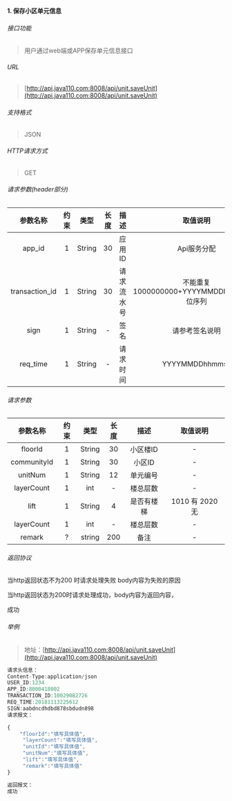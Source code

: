 

**1\. 保存小区单元信息**
###### 接口功能
> 用户通过web端或APP保存单元信息接口

###### URL
> [http://api.java110.com:8008/api/unit.saveUnit](http://api.java110.com:8008/api/unit.saveUnit)

###### 支持格式
> JSON

###### HTTP请求方式
> GET

###### 请求参数(header部分)
|参数名称|约束|类型|长度|描述|取值说明|
| :-: | :-: | :-: | :-: | :-: | :-:|
|app_id|1|String|30|应用ID|Api服务分配                      |
|transaction_id|1|String|30|请求流水号|不能重复 1000000000+YYYYMMDDhhmmss+6位序列 |
|sign|1|String|-|签名|请参考签名说明|
|req_time|1|String|-|请求时间|YYYYMMDDhhmmss|

###### 请求参数
|参数名称|约束|类型|长度|描述|取值说明|
| :-: | :-: | :-: | :-: | :-: | :-: |
|floorId|1|String|30|小区楼ID|-|
|communityId|1|String|30|小区ID|-|
|unitNum|1|String|12|单元编号|-|
|layerCount|1|int|-|楼总层数|-|
|lift|1|String|4|是否有楼梯|1010 有 2020 无|
|layerCount|1|int|-|楼总层数|-|
|remark|?|string|200|备注|-|

###### 返回协议

当http返回状态不为200 时请求处理失败 body内容为失败的原因

当http返回状态为200时请求处理成功，body内容为返回内容，

成功


###### 举例
> 地址：[http://api.java110.com:8008/api/unit.saveUnit](http://api.java110.com:8008/api/unit.saveUnit)

``` javascript
请求头信息：
Content-Type:application/json
USER_ID:1234
APP_ID:8000418002
TRANSACTION_ID:10029082726
REQ_TIME:20181113225612
SIGN:aabdncdhdbd878sbdudn898
请求报文：

{
    "floorId":"填写具体值",
     "layerCount":"填写具体值",
     "unitId":"填写具体值",
     "unitNum":"填写具体值",
     "lift":"填写具体值",
     "remark":"填写具体值"
}

返回报文：
成功

```

